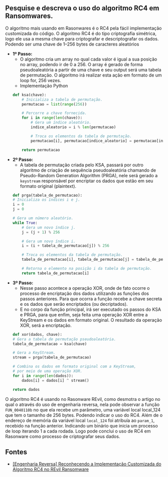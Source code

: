 ## Pesquise e descreva o uso do algoritmo RC4 em Ransomwares.
O algoritmo mais usando em Rasonwares é o RC4 pela fácil implementação customizada do código. O algoritmo RC4 é do tipo criptografia simétrica, logo ele usa a mesma chave para criptografar e descriptografar os dados. Podendo ser uma chave de 1–256 bytes de caracteres aleatórios

 - **1º Passo:** 
    - O algoritmo cria um array no qual cada valor é igual a sua posição no array, podendo ir de 0 a 256. O array é gerado de forma pseudoaleatória a partir de uma chave e seu output será uma tabela de permutação. O algoritmo irá realizar esta ação em formato de um loop for, 256 vezes.
    - Implementação Python
    ```python
    def ksa(chave):
        # Inicializa a tabela de permutação.
        permutacao = list(range(256))

        # Percorre a chave fornecida.
        for i in range(len(chave)):
            # Gera um índice aleatório.
            indice_aleatorio = i % len(permutacao)

            # Troca os elementos da tabela de permutação.
            permutacao[i], permutacao[indice_aleatorio] = permutacao[indice_aleatorio], permutacao[i]

        return permutacao
    ```
 - **2º Passo:** 
    - A tabela de permutação criada pelo KSA, passará por outro algoritmo de criação de sequência pseudoaleatória chamando de Pseudo-Random Generation Algorithm (PRGA), nele será gerado a `keystream` responsável por encriptar os dados que estão em seu formato original (plaintext).
    ```python
    def prga(tabela_de_permutacao):
    # Inicializa os índices i e j.
    i = 0
    j = 0

    # Gera um número aleatório.
    while True:
        # Gera um novo índice j.
        j = (j + 1) % 256

        # Gera um novo índice i.
        i = (i + tabela_de_permutacao[j]) % 256

        # Troca os elementos da tabela de permutação.
        tabela_de_permutacao[i], tabela_de_permutacao[j] = tabela_de_permutacao[j], tabela_de_permutacao[i]

        # Retorna o elemento na posição i da tabela de permutação.
        return tabela_de_permutacao[i]
    ```
 - **3º Passo:** 
    - Nesse passo acontece a operação XOR, onde de fato ocorre o processo de encriptação dos dados utilizando as funções dos passos anteriores. Para que ocorra a função recebe a chave secreta e os dados que serão encriptados (ou decriptados). 
    - E no corpo da função principal, irá ser executado os passos do KSA e PRGA, para que enfim, seja feita uma operação XOR entre a KeyStream e os dados em formato original. O resultado da operação XOR, será a encriptação.
    ```python
    def xor(dados, chave):
    # Gera a tabela de permutação pseudoaleatória.
    tabela_de_permutacao = ksa(chave)

    # Gera a KeyStream.
    stream = prga(tabela_de_permutacao)

    # Combina os dados em formato original com a KeyStream,
    # por meio de uma operação XOR.
    for i in range(len(dados)):
        dados[i] = dados[i] ^ stream()

    return dados
    ```

O algoritmo RC4 é usando no Rasonware REvil, como desmotra o artigo no qual o através do uso de engenharia reversa, nela pode observar a função `FUN_0040110b` no que ela recebe um parâmetro, uma variável local local_124 que tem o tamanho de 256 bytes. Podendo indicar o uso do RC4. Além de o endereço de memória da variável local `local_124` foi atribuía ao `param_1`, recebido na função anterior. Indicando um binário que inicia um processo de loop iterando 1 a cada rodada. Logo pode conclui o uso de RC4 em Rasonware como processo de criptografar seus dados.


## Fontes 
 - [[Engenharia Reversa] Reconhecendo a Implementação Customizada do Algoritmo RC4 no REvil Ransomware](https://0x0d4y.medium.com/engenharia-reversa-reconhecendo-o-implementa%C3%A7%C3%A3o-customizada-do-algoritmo-rc4-no-revil-ransomware-44e2aff2fd6a)